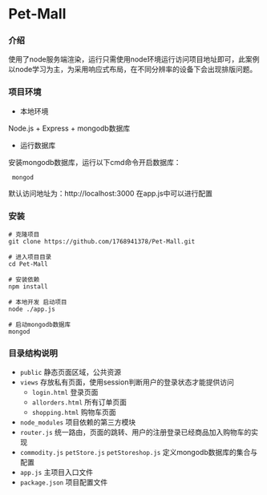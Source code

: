 # Pet-Mall

### 介绍

使用了node服务端渲染，运行只需使用node环境运行访问项目地址即可，此案例以node学习为主，为采用响应式布局，在不同分辨率的设备下会出现排版问题。

### 项目环境

- 本地环境

 Node.js + Express + mongodb数据库

- 运行数据库

 安装mongodb数据库，运行以下cmd命令开启数据库：

```
 mongod
```

默认访问地址为：http://localhost:3000   在app.js中可以进行配置

### 安装

```
# 克隆项目
git clone https://github.com/1768941378/Pet-Mall.git

# 进入项目目录
cd Pet-Mall

# 安装依赖
npm install

# 本地开发 启动项目
node ./app.js

# 启动mongodb数据库
mongod
```

### 目录结构说明

- `public`  静态页面区域，公共资源
- `views` 存放私有页面，使用session判断用户的登录状态才能提供访问
  - `login.html` 登录页面
  - `allorders.html` 所有订单页面
  - `shopping.html` 购物车页面
- `node_modules` 项目依赖的第三方模块
- `router.js` 统一路由，页面的跳转、用户的注册登录已经商品加入购物车的实现
- `commodity.js` `petStore.js`  `petStoreshop.js` 定义mongodb数据库的集合与配置
- `app.js` 主项目入口文件
- `package.json` 项目配置文件
